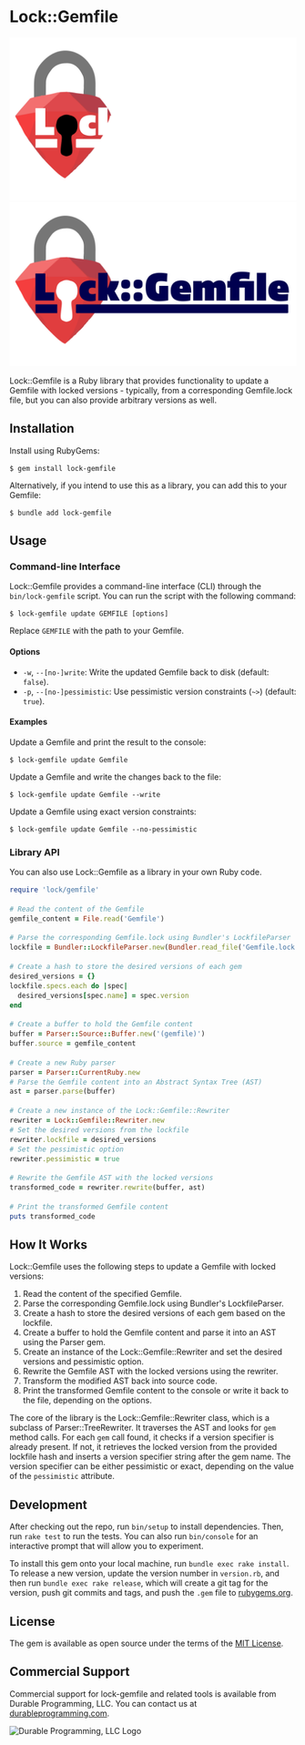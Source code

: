# Lock::Gemfile

![GitHub-Mark-Light](logo-darkmode.svg#gh-dark-mode-only)![GitHub-Mark-Dark](logo.svg#gh-light-mode-only)


Lock::Gemfile is a Ruby library that provides functionality to update a Gemfile with locked versions - typically, from a corresponding Gemfile.lock file, but you can also provide arbitrary versions as well. 

## Installation

Install using RubyGems:

```
$ gem install lock-gemfile
```

Alternatively, if you intend to use this as a library, you can add this to your Gemfile:

```
$ bundle add lock-gemfile
```

## Usage

### Command-line Interface

Lock::Gemfile provides a command-line interface (CLI) through the `bin/lock-gemfile` script. You can run the script with the following command:

```
$ lock-gemfile update GEMFILE [options]
```

Replace `GEMFILE` with the path to your Gemfile.

#### Options

- `-w`, `--[no-]write`: Write the updated Gemfile back to disk (default: `false`).
- `-p`, `--[no-]pessimistic`: Use pessimistic version constraints (`~>`) (default: `true`).

#### Examples

Update a Gemfile and print the result to the console:

```
$ lock-gemfile update Gemfile
```

Update a Gemfile and write the changes back to the file:

```
$ lock-gemfile update Gemfile --write
```

Update a Gemfile using exact version constraints:

```
$ lock-gemfile update Gemfile --no-pessimistic
```

### Library API

You can also use Lock::Gemfile as a library in your own Ruby code.

```ruby
require 'lock/gemfile'

# Read the content of the Gemfile
gemfile_content = File.read('Gemfile')

# Parse the corresponding Gemfile.lock using Bundler's LockfileParser
lockfile = Bundler::LockfileParser.new(Bundler.read_file('Gemfile.lock'))

# Create a hash to store the desired versions of each gem
desired_versions = {}
lockfile.specs.each do |spec|
  desired_versions[spec.name] = spec.version
end

# Create a buffer to hold the Gemfile content
buffer = Parser::Source::Buffer.new('(gemfile)')
buffer.source = gemfile_content

# Create a new Ruby parser
parser = Parser::CurrentRuby.new
# Parse the Gemfile content into an Abstract Syntax Tree (AST)
ast = parser.parse(buffer)

# Create a new instance of the Lock::Gemfile::Rewriter
rewriter = Lock::Gemfile::Rewriter.new
# Set the desired versions from the lockfile
rewriter.lockfile = desired_versions
# Set the pessimistic option
rewriter.pessimistic = true

# Rewrite the Gemfile AST with the locked versions
transformed_code = rewriter.rewrite(buffer, ast)

# Print the transformed Gemfile content
puts transformed_code
```

## How It Works

Lock::Gemfile uses the following steps to update a Gemfile with locked versions:

1. Read the content of the specified Gemfile.
2. Parse the corresponding Gemfile.lock using Bundler's LockfileParser.
3. Create a hash to store the desired versions of each gem based on the lockfile.
4. Create a buffer to hold the Gemfile content and parse it into an AST using the Parser gem.
5. Create an instance of the Lock::Gemfile::Rewriter and set the desired versions and pessimistic option.
6. Rewrite the Gemfile AST with the locked versions using the rewriter.
7. Transform the modified AST back into source code.
8. Print the transformed Gemfile content to the console or write it back to the file, depending on the options.

The core of the library is the Lock::Gemfile::Rewriter class, which is a subclass of Parser::TreeRewriter. It traverses the AST and looks for `gem` method calls. For each `gem` call found, it checks if a version specifier is already present. If not, it retrieves the locked version from the provided lockfile hash and inserts a version specifier string after the gem name. The version specifier can be either pessimistic or exact, depending on the value of the `pessimistic` attribute.

## Development

After checking out the repo, run `bin/setup` to install dependencies. Then, run `rake test` to run the tests. You can also run `bin/console` for an interactive prompt that will allow you to experiment.

To install this gem onto your local machine, run `bundle exec rake install`. To release a new version, update the version number in `version.rb`, and then run `bundle exec rake release`, which will create a git tag for the version, push git commits and tags, and push the `.gem` file to [rubygems.org](https://rubygems.org).


## License

The gem is available as open source under the terms of the [MIT License](https://opensource.org/licenses/MIT).

## Commercial Support

Commercial support for lock-gemfile and related tools is available from Durable Programming, LLC. You can contact us at [durableprogramming.com](https://www.durableprogramming.com).

![Durable Programming, LLC Logo](https://durableprogramming.com/images/logo.png)


